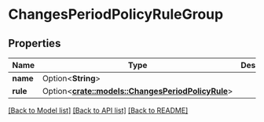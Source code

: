 # ChangesPeriodPolicyRuleGroup

## Properties

Name | Type | Description | Notes
------------ | ------------- | ------------- | -------------
**name** | Option<**String**> |  | [optional]
**rule** | Option<[**crate::models::ChangesPeriodPolicyRule**](changes.PolicyRule.md)> |  | [optional]

[[Back to Model list]](../README.md#documentation-for-models) [[Back to API list]](../README.md#documentation-for-api-endpoints) [[Back to README]](../README.md)
